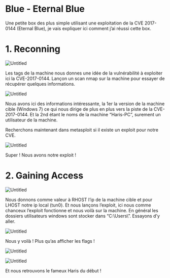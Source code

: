 # Blue - Eternal Blue

Une petite box des plus simple utilisant une exploitation de la CVE 2017-0144 (Eternal Blue), je vais expliquer ici comment j’ai réussi cette box.

# 1. Reconning

![Untitled](Blue%20-%20Eternal%20Blue%204608176adc8141648053b400fcd2dbbf/Untitled.png)

Les tags de la machine nous donnes une idée de la vulnérabilité à exploiter ici la CVE-2017-0144.
Lançon un scan nmap sur la machine pour essayer de récupérer quelques informations.

![Untitled](Blue%20-%20Eternal%20Blue%204608176adc8141648053b400fcd2dbbf/Untitled%201.png)

Nous avons ici des informations intéressante, la 1er la version de la machine cible (Windows 7) ce qui nous dirige de plus en plus vers la piste de la CVE-2017-0144. Et la 2nd étant le noms de la machine “Haris-PC”, surement un utilisateur de la machine.

Recherchons maintenant dans metasploit si il existe un exploit pour notre CVE.

![Untitled](Blue%20-%20Eternal%20Blue%204608176adc8141648053b400fcd2dbbf/Untitled%202.png)

Super ! Nous avons notre exploit !

# 2. **Gaining Access**

![Untitled](Blue%20-%20Eternal%20Blue%204608176adc8141648053b400fcd2dbbf/Untitled%203.png)

Nous donnons comme valeur à RHOST l’ip de la machine cible et pour LHOST notre ip local (tun0). Et nous lançons l’exploit, ici nous comme chanceux l’exploit fonctionne et nous voilà sur la machine. 
En général les dossiers utilisateurs windows sont stocker dans “C:\Users\”. Essayons d’y aller.

![Untitled](Blue%20-%20Eternal%20Blue%204608176adc8141648053b400fcd2dbbf/Untitled%204.png)

Nous y voilà ! Plus qu’as afficher les flags !

![Untitled](Blue%20-%20Eternal%20Blue%204608176adc8141648053b400fcd2dbbf/Untitled%205.png)

![Untitled](Blue%20-%20Eternal%20Blue%204608176adc8141648053b400fcd2dbbf/Untitled%206.png)

Et nous retrouvons le fameux Haris du début !